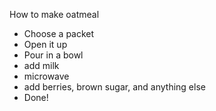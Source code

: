 How to make oatmeal
* Choose a packet
* Open it up
* Pour in a bowl
* add milk
* microwave
* add berries, brown sugar, and anything else
* Done!
